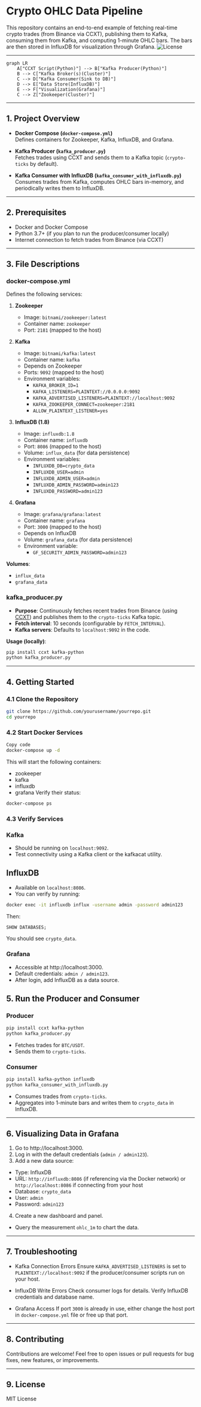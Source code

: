 # Crypto OHLC Data Pipeline
This repository contains an end-to-end example of fetching real-time crypto trades (from Binance via CCXT), publishing them to Kafka, consuming them from Kafka, and computing 1-minute OHLC bars. The bars are then stored in InfluxDB for visualization through Grafana.
![License](https://img.shields.io/badge/license-MIT-blue.svg)

---
```mermaid
graph LR
    A["CCXT Script(Python)"] --> B["Kafka Producer(Python)"]
    B --> C["Kafka Broker(s)(Cluster)"]
    C --> D["Kafka Consumer(Sink to DB)"]
    D --> E["Data Store(InfluxDB)"]
    E --> F["Visualization(Grafana)"]
    C --> Z["Zookeeper(Cluster)"]
```
---

## 1. Project Overview

- **Docker Compose (`docker-compose.yml`)**  
  Defines containers for Zookeeper, Kafka, InfluxDB, and Grafana.

- **Kafka Producer (`kafka_producer.py`)**  
  Fetches trades using CCXT and sends them to a Kafka topic (`crypto-ticks` by default).

- **Kafka Consumer with InfluxDB (`kafka_consumer_with_influxdb.py`)**  
  Consumes trades from Kafka, computes OHLC bars in-memory, and periodically writes them to InfluxDB.

---

## 2. Prerequisites

- Docker and Docker Compose  
- Python 3.7+ (if you plan to run the producer/consumer locally)  
- Internet connection to fetch trades from Binance (via CCXT)

---

## 3. File Descriptions

### **docker-compose.yml**

Defines the following services:

1. **Zookeeper**  
   - Image: `bitnami/zookeeper:latest`  
   - Container name: `zookeeper`  
   - Port: `2181` (mapped to the host)

2. **Kafka**  
   - Image: `bitnami/kafka:latest`  
   - Container name: `kafka`  
   - Depends on Zookeeper  
   - Ports: `9092` (mapped to the host)  
   - Environment variables:  
     - `KAFKA_BROKER_ID=1`  
     - `KAFKA_LISTENERS=PLAINTEXT://0.0.0.0:9092`  
     - `KAFKA_ADVERTISED_LISTENERS=PLAINTEXT://localhost:9092`  
     - `KAFKA_ZOOKEEPER_CONNECT=zookeeper:2181`  
     - `ALLOW_PLAINTEXT_LISTENER=yes`

3. **InfluxDB (1.8)**  
   - Image: `influxdb:1.8`  
   - Container name: `influxdb`  
   - Port: `8086` (mapped to the host)  
   - Volume: `influx_data` (for data persistence)  
   - Environment variables:  
     - `INFLUXDB_DB=crypto_data`  
     - `INFLUXDB_USER=admin`  
     - `INFLUXDB_ADMIN_USER=admin`  
     - `INFLUXDB_ADMIN_PASSWORD=admin123`  
     - `INFLUXDB_PASSWORD=admin123`

4. **Grafana**  
   - Image: `grafana/grafana:latest`  
   - Container name: `grafana`  
   - Port: `3000` (mapped to the host)  
   - Depends on InfluxDB  
   - Volume: `grafana_data` (for data persistence)  
   - Environment variable:  
     - `GF_SECURITY_ADMIN_PASSWORD=admin123`

**Volumes**:
- `influx_data`  
- `grafana_data`

### **kafka_producer.py**

- **Purpose**: Continuously fetches recent trades from Binance (using [CCXT](https://github.com/ccxt/ccxt)) and publishes them to the `crypto-ticks` Kafka topic.  
- **Fetch interval**: 10 seconds (configurable by `FETCH_INTERVAL`).  
- **Kafka servers**: Defaults to `localhost:9092` in the code.

**Usage (locally)**:
```bash
pip install ccxt kafka-python
python kafka_producer.py
```
---

## 4. Getting Started
### 4.1 Clone the Repository
```bash
git clone https://github.com/yourusername/yourrepo.git
cd yourrepo
```
### 4.2 Start Docker Services

```bash
Copy code
docker-compose up -d
```
This will start the following containers:

- zookeeper
- kafka
- influxdb
- grafana
Verify their status:

```bash
docker-compose ps
```
### 4.3 Verify Services
### Kafka
- Should be running on `localhost:9092`.
- Test connectivity using a Kafka client or the kafkacat utility.

## InfluxDB
- Available on `localhost:8086`.
- You can verify by running:
```bash
docker exec -it influxdb influx -username admin -password admin123
```
Then:
```sql
SHOW DATABASES;
```
You should see `crypto_data`.

### Grafana
- Accessible at http://localhost:3000.
- Default credentials: `admin / admin123`.
- After login, add InfluxDB as a data source.
## 5. Run the Producer and Consumer
### Producer
```bash
pip install ccxt kafka-python
python kafka_producer.py
```
- Fetches trades for `BTC/USDT`.
- Sends them to `crypto-ticks`.
### Consumer
```bash
pip install kafka-python influxdb
python kafka_consumer_with_influxdb.py
```
- Consumes trades from `crypto-ticks`.
- Aggregates into 1-minute bars and writes them to `crypto_data` in InfluxDB.
---
## 6. Visualizing Data in Grafana
1. Go to http://localhost:3000.
2. Log in with the default credentials (`admin / admin123`).
3. Add a new data source:
- Type: InfluxDB
- URL: `http://influxdb:8086` (if referencing via the Docker network) or `http://localhost:8086` if connecting from your host
- Database: `crypto_data`
- User: `admin`
- Password: `admin123`
4. Create a new dashboard and panel.
- Query the measurement `ohlc_1m` to chart the data.
---
## 7. Troubleshooting
- Kafka Connection Errors
Ensure `KAFKA_ADVERTISED_LISTENERS` is set to `PLAINTEXT://localhost:9092` if the producer/consumer scripts run on your host.

- InfluxDB Write Errors
Check consumer logs for details. Verify InfluxDB credentials and database name.

- Grafana Access
If port `3000` is already in use, either change the host port in `docker-compose.yml` file or free up that port.
---
## 8. Contributing
Contributions are welcome! Feel free to open issues or pull requests for bug fixes, new features, or improvements.

---
## 9. License
MIT License

